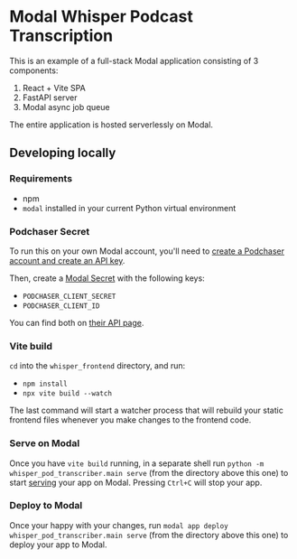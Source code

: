 # Modal Whisper Podcast Transcription

This is an example of a full-stack Modal application consisting of 3 components:

1. React + Vite SPA
2. FastAPI server
3. Modal async job queue

The entire application is hosted serverlessly on Modal.

## Developing locally

### Requirements

- npm
- `modal` installed in your current Python virtual environment

### Podchaser Secret

To run this on your own Modal account, you'll need to [create a Podchaser account and create an API key](https://api-docs.podchaser.com/docs/guides/guide-first-podchaser-query/#getting-your-access-token).

Then, create a [Modal Secret](https://modal.com/secrets/) with the following keys:

- `PODCHASER_CLIENT_SECRET`
- `PODCHASER_CLIENT_ID`

You can find both on [their API page](https://www.podchaser.com/profile/settings/api).

### Vite build

`cd` into the `whisper_frontend` directory, and run:

- `npm install`
- `npx vite build --watch`

The last command will start a watcher process that will rebuild your static frontend files whenever you make changes to the frontend code.

### Serve on Modal

Once you have `vite build` running, in a separate shell run `python -m whisper_pod_transcriber.main serve` (from the directory above this one) to start [serving](https://modal.com/docs/reference/modal.Stub#serve) your app on Modal. Pressing `Ctrl+C` will stop your app.

### Deploy to Modal

Once your happy with your changes, run `modal app deploy whisper_pod_transcriber.main serve` (from the directory above this one) to deploy your app to Modal.
